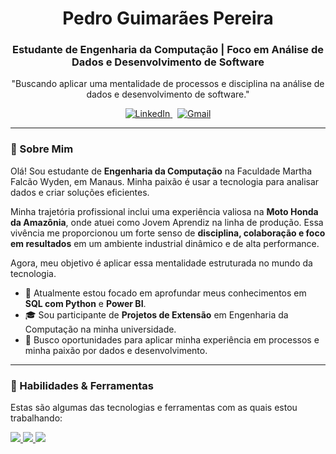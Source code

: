 <h1 align="center">
  Pedro Guimarães Pereira
</h1>
<h3 align="center">
  Estudante de Engenharia da Computação | Foco em Análise de Dados e Desenvolvimento de Software
</h3>

<p align="center">
  "Buscando aplicar uma mentalidade de processos e disciplina na análise de dados e desenvolvimento de software."
</p>

<p align="center">
  <a href="https://www.linkedin.com/in/pedrospereira28" target="_blank">
    <img src="https://img.shields.io/badge/LinkedIn-0077B5?style=for-the-badge&logo=linkedin&logoColor=white" alt="LinkedIn">
  </a>
  &nbsp;
  <a href="mailto:pedropereiraguima12@gmail.com" target="_blank">
    <img src="https://img.shields.io/badge/Gmail-D14836?style=for-the-badge&logo=gmail&logoColor=white" alt="Gmail">
  </a>
</p>

---

### 👋 Sobre Mim

Olá! Sou estudante de **Engenharia da Computação** na Faculdade Martha Falcão Wyden, em Manaus. Minha paixão é usar a tecnologia para analisar dados e criar soluções eficientes.

Minha trajetória profissional inclui uma experiência valiosa na **Moto Honda da Amazônia**, onde atuei como Jovem Aprendiz na linha de produção. Essa vivência me proporcionou um forte senso de **disciplina, colaboração e foco em resultados** em um ambiente industrial dinâmico e de alta performance.

Agora, meu objetivo é aplicar essa mentalidade estruturada no mundo da tecnologia.

* 🌱 Atualmente estou focado em aprofundar meus conhecimentos em **SQL com Python** e **Power BI**.
* 🎓 Sou participante de **Projetos de Extensão** em Engenharia da Computação na minha universidade.
* 🔭 Busco oportunidades para aplicar minha experiência em processos e minha paixão por dados e desenvolvimento.

---

### 🚀 Habilidades & Ferramentas

Estas são algumas das tecnologias e ferramentas com as quais estou trabalhando:

<p align="left">
  <a href="https://skillicons.dev">
    <img src="https://skillicons.dev/icons?i=python,pandas,sqlite,powerbi" />
    <img src="https://skillicons.dev/icons?i=git,github,vscode,linux" />
    <img src="https://skillicons.dev/icons?i=excel,word,powerpoint" />
  </a>
</p>
